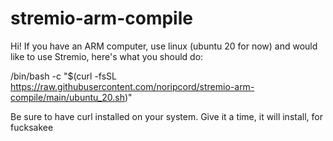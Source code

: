 # stremio-arm-compile

Hi! If you have an ARM computer, use linux (ubuntu 20 for now) and would like to use Stremio, here's what you should do: 

/bin/bash -c "$(curl -fsSL https://raw.githubusercontent.com/noripcord/stremio-arm-compile/main/ubuntu_20.sh)"


Be sure to have curl installed on your system. Give it a time, it will install, for fucksakee
